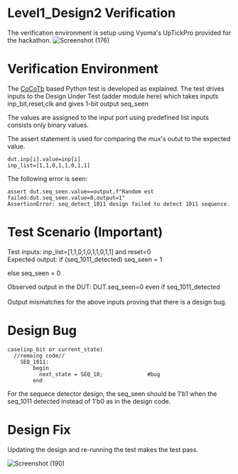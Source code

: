 # Level1_Design2 Verification
The verification environment is setup using Vyoma's UpTickPro provided for the hackathon.
![Screenshot (176)](https://user-images.githubusercontent.com/109639328/181683501-e2d68161-469a-4714-8256-4ad01fe69f15.png)

# Verification Environment
The [CoCoTb](https://www.cocotb.org/) based Python test is developed as explained. The test drives inputs to the Design Under Test (adder module here) which takes inputs  inp_bit,reset,clk  and gives 1-bit output seq_seen

The values are assigned to the input port using predefined list inputs consists only binary values.

The assert statement is used for comparing the mux's outut to the expected value.
```
dut.inp[i].value=inp[i]
inp_list=[1,1,0,1,1,0,1,1]
```

The following error is seen:
```
assert dut.seq_seen.value==output,f"Random est failed:dut.seq_seen.value=0,output=1"
AssertionError: seq_detect_1011 design failed to detect 1011 sequence.
```

# Test Scenario **(Important)**
Test inputs: inp_list=[1,1,0,1,0,1,1,0,1,1] and reset=0\
Expected output: if (seq_1011_detected)
seq_seen = 1 

else 
seq_seen = 0
                 
Observed output in the DUT: DUT.seq_seen=0 even if seq_1011_detected\
\
Output mismatches for the above inputs proving that there is a design bug.

# Design Bug
```
case(inp_bit or current_state)
  //remaing code//
    SEQ_1011:  
        begin
          next_state = SEQ_10;              #bug 
        end

```
For the sequece detector design, the seq_seen should be 1'b1 when the seq_1011 detected instead of 1'b0 as in the design code.

# Design Fix

Updating the design and re-running the test makes the test pass.

![Screenshot (190)](https://user-images.githubusercontent.com/109639328/182080936-956f23ce-95f6-4c9b-b000-bf08adf0734e.png)
